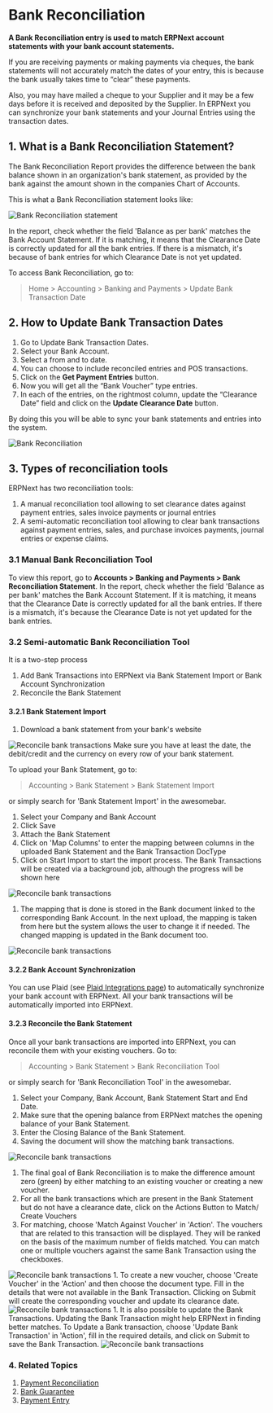 <!-- add-breadcrumbs -->
# Bank Reconciliation

**A Bank Reconciliation entry is used to match ERPNext account statements with your bank account statements.**

If you are receiving payments or making payments via cheques, the bank statements will not accurately match the dates of your entry, this is because the bank usually takes time to “clear” these payments.

Also, you may have mailed a cheque to your Supplier and it may be a few days before it is received and deposited by the Supplier. In ERPNext you can synchronize your bank statements and your Journal Entries using the transaction dates.

## 1. What is a Bank Reconciliation Statement?
The Bank Reconciliation Report provides the difference between the bank balance shown in an organization's bank statement, as provided by the bank against the amount shown in the companies Chart of Accounts.

This is what a Bank Reconciliation statement looks like:

<img class="screenshot" alt="Bank Reconciliation statement" src="{{docs_base_url}}/assets/img/accounts/bank-reconciliation-2.png">

In the report, check whether the field 'Balance as per bank' matches the Bank Account Statement. If it is matching, it means that the Clearance Date is correctly updated for all the bank entries. If there is a mismatch, it's because of bank entries for which Clearance Date is not yet updated.

To access Bank Reconciliation, go to:
> Home > Accounting > Banking and Payments > Update Bank Transaction Date

## 2. How to Update Bank Transaction Dates

1. Go to Update Bank Transaction Dates.
1. Select your Bank Account.
1. Select a from and to date.
1. You can choose to include reconciled entries and POS transactions.
1. Click on the **Get Payment Entries** button.
1. Now you will get all the “Bank Voucher” type entries.
1. In each of the entries, on the rightmost column, update the “Clearance Date” field and click on the **Update Clearance Date** button.

By doing this you will be able to sync your bank statements and entries into the system.

<img class="screenshot" alt="Bank Reconciliation" src="{{docs_base_url}}/assets/img/accounts/bank-reconciliation.png">

## 3. Types of reconciliation tools

ERPNext has two reconciliation tools:

1. A manual reconciliation tool allowing to set clearance dates against payment entries, sales invoice payments or journal entries
2. A semi-automatic reconciliation tool allowing to clear bank transactions against payment entries, sales, and purchase invoices payments, journal entries or expense claims.

### 3.1 Manual Bank Reconciliation Tool

To view this report, go to **Accounts > Banking and Payments > Bank Reconciliation Statement**. In the report, check whether the field 'Balance as per bank' matches the Bank Account Statement. If it is matching, it means that the Clearance Date is correctly updated for all the bank entries. If there is a mismatch, it's because the Clearance Date is not yet updated for the bank entries.


### 3.2 Semi-automatic Bank Reconciliation Tool

It is a two-step process
1. Add Bank Transactions into ERPNext via Bank Statement Import or Bank Account Synchronization
1. Reconcile the Bank Statement

#### 3.2.1 Bank Statement Import


1. Download a bank statement from your bank's website

 <img class="screenshot" alt="Reconcile bank transactions" src="{{docs_base_url}}/assets/img/accounts/sample_bank_statement.png">
 Make sure you have at least the date, the debit/credit and the currency on every row of your bank statement.

To upload your Bank Statement, go to:
> Accounting > Bank Statement > Bank Statement Import

or simply search for 'Bank Statement Import' in the awesomebar.

1. Select your Company and Bank Account
1. Click Save
1. Attach the Bank Statement
1. Click on 'Map Columns' to enter the mapping between columns in the uploaded Bank Statement and the Bank Transaction DocType
1. Click on Start Import to start the import process. The Bank Transactions will be created via a background job, although the progress will be shown here

 <img class="screenshot" alt="Reconcile bank transactions" src="{{docs_base_url}}/assets/img/accounts/bank_transaction_upload.gif">

1. The mapping that is done is stored in the Bank document linked to the corresponding Bank Account. In the next upload, the mapping is taken from here but the system allows the user to change it if needed. The changed mapping is updated in the Bank document too.
 <img class="screenshot" alt="Reconcile bank transactions" src="{{docs_base_url}}/assets/img/accounts/bank_configuration.png">


#### 3.2.2 Bank Account Synchronization

You can use Plaid (see [Plaid Integrations page](/docs/v12/user/manual/en/erpnext_integration/plaid_integration)) to automatically synchronize your bank account with ERPNext. All your bank transactions will be automatically imported into ERPNext.

#### 3.2.3 Reconcile the Bank Statement

Once all your bank transactions are imported into ERPNext, you can reconcile them with your existing vouchers. Go to:
> Accounting > Bank Statement > Bank Reconciliation Tool

or simply search for 'Bank Reconciliation Tool' in the awesomebar.

1. Select your Company, Bank Account, Bank Statement Start and End Date.
1. Make sure that the opening balance from ERPNext matches the opening balance of your Bank Statement.
1. Enter the Closing Balance of the Bank Statement.
1. Saving the document will show the matching bank transactions.
 <img class="screenshot" alt="Reconcile bank transactions" src="{{docs_base_url}}/assets/img/accounts/bank_reconciliation_tool.png">

1. The final goal of Bank Reconciliation is to make the difference amount zero (green) by either matching to an existing voucher or creating a new voucher.
1. For all the bank transactions which are present in the Bank Statement but do not have a clearance date, click on the Actions Button to Match/ Create Vouchers
1. For matching, choose 'Match Against Voucher' in 'Action'. The vouchers that are related to this transaction will be displayed. They will be ranked on the basis of the maximum number of fields matched. You can match one or multiple vouchers against the same Bank Transaction using the checkboxes.
<img class="screenshot" alt="Reconcile bank transactions" src="{{docs_base_url}}/assets/img/accounts/match_voucher.png">
1. To create a new voucher, choose 'Create Voucher' in the 'Action' and then choose the document type. Fill in the details that were not available in the Bank Transaction. Clicking on Submit will create the corresponding voucher and update its clearance date.
 <img class="screenshot" alt="Reconcile bank transactions" src="{{docs_base_url}}/assets/img/accounts/create_voucher.png">
1. It is also possible to update the Bank Transactions. Updating the Bank Transaction might help ERPNext in finding better matches. To Update a Bank transaction, choose 'Update Bank Transaction' in 'Action', fill in the required details, and click on Submit to save the Bank Transaction.
 <img class="screenshot" alt="Reconcile bank transactions" src="{{docs_base_url}}/assets/img/accounts/update_bank_transaction.png">

### 4. Related Topics
1. [Payment Reconciliation](/docs/v12/user/manual/en/accounts/payment-reconciliation)
1. [Bank Guarantee](/docs/v12/user/manual/en/accounts/bank-guarantee)
1. [Payment Entry](/docs/v12/user/manual/en/accounts/payment-entry)
